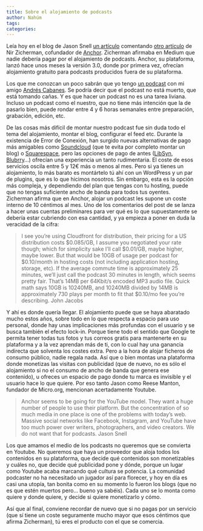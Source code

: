 ```yaml
---
title: Sobre el alojamiento de podcasts
author: Nahúm
tags:
categories:
---
```


Leía hoy en el blog de Jason Snell [un artículo](https://sixcolors.com/link/2018/07/why-you-should-never-pay-for-podcast-hosting/) comentando [otro artículo](https://medium.com/@NirZicherman/why-you-should-never-pay-for-podcast-hosting-9c39becd7cf7) de Nir Zicherman, cofundador de [Anchor](https://anchor.fm/). Zicherman afirmaba en Medium que nadie debería pagar por el alojamiento de podcasts. Anchor, su plataforma, lanzó hace unos meses la versión 3.0, donde por primera vez, ofrecían alojamiento gratuito para podcasts producidos fuera de su plataforma.

Los que me conozcan un poco sabrán que yo tengo [un podcast](http://errordeconexion.com/) con mi amigo [Andrés Cabanes](https://twitter.com/caban0es). Se podría decir que el podcast no está muerto, que está tomando cañas. Y es que hacer un podcast no es una tarea liviana. Incluso un podcast como el nuestro, que no tiene más intención que la de pasarlo bien, puede rondar entre 4 y 6 horas semanales entre preparación, grabación, edición, etc.

De las cosas más difícil de montar nuestro podcast fue sin duda todo el tema del alojamiento, montar el blog, configurar el feed etc. Durante la existencia de Error de Conexión, han surgido nuevas alternativas de pago más amigables como [Soundcloud](http://soundcloud.com/) (que te evita por completo montar un blog) o [Squarespace](http://www.squarespace.com/), pero las opciones de pago de antes ([LibSyn](http://libsyn.com/), [Blubrry](http://blubrry.com/)…) ofrecían una experiencia un tanto rudimentaria. El coste de esos servicios oscila entre 5 y 12€ más o menos al mes. Pero si ya tienes un alojamiento, lo más barato es montártelo tú ahí con un WordPress y un par de plugins, que es lo que hicimos nosotros. Sin embargo, esta es la opción más compleja, y dependiendo del plan que tengas con tu hosting, puede que no tengas suficiente ancho de banda para todos tus oyentes. Zicherman afirma que en Anchor, alojar un podcast les supone un coste interno de 10 céntimos al mes. Uno de los comentarios del post de se lanza a hacer unas cuentas preliminares para ver qué es lo que supuestamente se debería estar cubriendo con esa cantidad, y ya empieza a poner en duda la veracidad de la cifra:

> I see you’re using Cloudfront for distribution, their pricing for a US distribution costs $0.085/GB, I assume you negotiated your rate though; which for simplicity sake I’ll call $0.01/GB, maybe higher, maybe lower.
> But that would be 10GB of usage per podcast for $0.10/month in hosting costs (not including application hosting, storage, etc). If the average commute time is approximately 25 minutes, we’ll just call the podcast 30 minutes in length, which seems pretty fair. That’s 14MB per 64Kbit/s encoded MP3 audio file. Quick math says 10GB is 10240MB, and 10240MB divided by 14MB is approximately 730 plays per month to fit that $0.10/mo fee you’re describing.
> John Jacobs

Y ahí es donde quería llegar. El alojamiento puede que se haya abaratado mucho estos años, sobre todo en lo que respecta a espacio para uso personal, donde hay unas implicaciones más profundas con el usuario y se busca también el efecto lock-in. Porque tiene todo el sentido que Google te permita tener todas tus fotos y tus correos gratis para mantenerte en su plataforma y a la vez aprendan más de ti, con lo cual hay una ganancia indirecta que solventa los costes extra. Pero a la hora de alojar ficheros de consumo público, nadie regala nada. Así que o bien montas una plataforma donde monetizas las visitas con publicidad (que de nuevo, no es sólo el alojamiento si no el consumo de ancho de banda que genera ese contenido), u ofreces un espacio de pago donde tu marca es invisible y el usuario hace lo que quiere. Por eso tanto Jason como Reese Manton, fundador de Micro.org, mencionan acertadamente Youtube.

> Anchor seems to be going for the YouTube model. They want a huge number of people to use their platform. But the concentration of so much media in one place is one of the problems with today’s web. Massive social networks like Facebook, Instagram, and YouTube have too much power over writers, photographers, and video creators. We do not want that for podcasts.
> Jason Snell

Los que amamos el medio de los podcasts no queremos que se convierta en Youtube. No queremos que haya un proveedor que aloja todos los contenidos en su plataforma, que decide qué contenidos son monetizables y cuáles no, que decide qué publicidad pone y dónde, porque un lugar como Youtube acaba marcando qué cultura se potencia. La comunidad podcaster no ha necesitado un jugador así para florecer, y hoy en día es casi una utopía, tan bonita como en su momento lo fueron los blogs (que no es que estén muertos pero… bueno ya sabéis). Cada uno se lo monta como quiere y donde quiere, y decide si quiere monetizarlo y cómo.

Así que al final, conviene recordar de nuevo que si no pagas por un servicio (que sí tiene un coste seguramente mucho mayor que esos céntimos que afirma Zicherman), tú eres el producto con el que se comercia.

